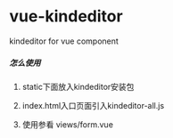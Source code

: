 # vue-kindeditor
kindeditor for vue component

##### 怎么使用

1. static下面放入kindeditor安装包

2. index.html入口页面引入kindeditor-all.js

<script src=<%= htmlWebpackPlugin.options.path %>/kindeditor/kindeditor-all.js></script>

3. 使用参看 views/form.vue

